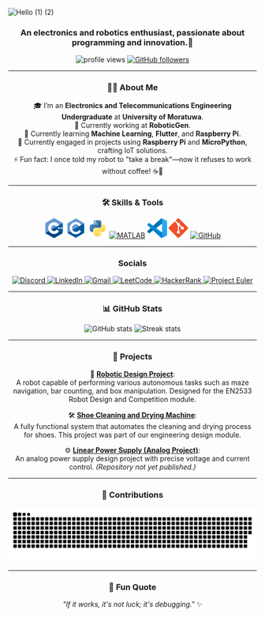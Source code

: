 
![Hello (1) (2)](https://github.com/user-attachments/assets/8add9ebb-be0d-402a-bba0-a6d00b7b340f)

<!-- fallback content if the SVG doesn't load -->
</object>
<h3 align="center">An electronics and robotics enthusiast, passionate about programming and innovation.🚀 </h3>

<p align="center">
  <img src="https://komarev.com/ghpvc/?username=sahas-eashan&label=Profile%20views&color=0e75b6&style=flat" alt="profile views" />
  <a href="https://github.com/sahas-eashan?tab=followers">
    <img src="https://img.shields.io/github/followers/sahas-eashan?label=Followers&style=social" alt="GitHub followers" />
  </a>
</p>
<p align="center">
  
<div align="center">
  
---

### 👨‍💻 About Me

🎓 I’m an **Electronics and Telecommunications Engineering Undergraduate** at **University of Moratuwa**.  
🤖 Currently working at **RoboticGen**.  
🌱 Currently learning **Machine Learning**, **Flutter**, and **Raspberry Pi**.  
🔭 Currently engaged in projects using **Raspberry Pi** and **MicroPython**, crafting IoT solutions.  
⚡ Fun fact: I once told my robot to "take a break"—now it refuses to work without coffee! ☕🤖

---

### 🛠️ Skills & Tools

<p>
  <a href="https://cplusplus.com/" target="_blank"><img src="https://raw.githubusercontent.com/devicons/devicon/master/icons/cplusplus/cplusplus-original.svg" alt="C++" width="40" height="40"/></a>
  <a href="https://en.wikipedia.org/wiki/C_(programming_language)" target="_blank"><img src="https://raw.githubusercontent.com/devicons/devicon/master/icons/c/c-original.svg" alt="C" width="40" height="40"/></a>
  <a href="https://www.python.org/" target="_blank"><img src="https://raw.githubusercontent.com/devicons/devicon/master/icons/python/python-original.svg" alt="Python" width="40" height="40"/></a>
  <a href="https://www.mathworks.com/products/matlab.html" target="_blank"><img src="https://upload.wikimedia.org/wikipedia/commons/2/21/Matlab_Logo.png" alt="MATLAB" width="40" height="40"/></a>
  <a href="https://code.visualstudio.com/" target="_blank"><img src="https://raw.githubusercontent.com/devicons/devicon/master/icons/vscode/vscode-original.svg" alt="VS Code" width="40" height="40"/></a>
  <a href="https://git-scm.com/" target="_blank"><img src="https://raw.githubusercontent.com/devicons/devicon/master/icons/git/git-original.svg" alt="Git" width="40" height="40"/></a>
  <a href="https://github.com/" target="_blank"><img src="https://github.githubassets.com/images/modules/logos_page/GitHub-Mark.png" alt="GitHub" width="40" height="40"/></a>

</p>

---

### Socials

<p>
  <!-- Discord -->
  <a href="https://discord.com/invite/cRbrttDn" target="_blank">
    <img
      src="https://cdn.jsdelivr.net/gh/devicons/devicon/icons/discord/discord-original.svg"
      alt="Discord"
      width="40"
      height="40"
    />
  </a>
  <!-- LinkedIn -->
  <a href="https://linkedin.com/in/sahas-eashan-55b35b29a" target="_blank">
    <img
      src="https://cdn.jsdelivr.net/gh/devicons/devicon/icons/linkedin/linkedin-original.svg"
      alt="LinkedIn"
      width="40"
      height="40"
    />
  </a>
  <!-- Gmail -->
  <a href="mailto:sahaseashangalle@gmail.com" target="_blank">
    <img
      src="https://www.svgrepo.com/show/281786/google-gmail.svg"
      alt="Gmail"
      width="40"
      height="40"
    />
  </a>
  <!-- LeetCode -->
  <a href="https://leetcode.com/your-profile-link" target="_blank">
    <img
      src="https://cdn.jsdelivr.net/gh/devicons/devicon/icons/leetcode/leetcode-original.svg"
      alt="LeetCode"
      width="40"
      height="40"
    />
  </a>
  <!-- HackerRank -->
  <a href="https://www.hackerrank.com/your-profile-link" target="_blank">
    <img
      src="https://cdn.jsdelivr.net/gh/devicons/devicon/icons/hackerrank/hackerrank-original.svg"
      alt="HackerRank"
      width="40"
      height="40"
    />
  </a>
  <!-- Project Euler -->
  <a href="https://projecteuler.net/profile/your-profile-link" target="_blank">
    <!-- Using Project Euler’s favicon as a small icon -->
    <img
      src="https://projecteuler.net/favicon-32x32.png"
      alt="Project Euler"
      width="40"
      height="40"
    />
  </a>
</p>

</p>

---


### 📊 GitHub Stats

</div>

<p align="center">
  <img src="https://github-readme-stats.vercel.app/api?username=sahas-eashan&show_icons=true&theme=radical" alt="GitHub stats" />
  <img src="https://github-readme-streak-stats.herokuapp.com/?user=sahas-eashan&theme=radical" alt="Streak stats" />
</p>

---
  
<div align="center">
  
### 🚀 Projects

🤖 [**Robotic Design Project**](https://github.com/sahas-eashan/Robotic-Design-Project):  
A robot capable of performing various autonomous tasks such as maze navigation, bar counting, and box manipulation. Designed for the EN2533 Robot Design and Competition module.

🛠️ [**Shoe Cleaning and Drying Machine**](https://github.com/sahas-eashan/Shoe-Cleaning-and-Drying-Machine--Engineering_Design_Project):  
A fully functional system that automates the cleaning and drying process for shoes. This project was part of our engineering design module.

⚙️ [**Linear Power Supply (Analog Project)**](#):  
An analog power supply design project with precise voltage and current control. *(Repository not yet published.)*


---


### 🐍 Contributions

<picture>
  <source media="(prefers-color-scheme: dark)" srcset="https://raw.githubusercontent.com/sahas-eashan/sahas-eashan/output/github-snake-dark.svg" />
  <img alt="github-snake" src="https://raw.githubusercontent.com/sahas-eashan/sahas-eashan/output/github-snake.svg" />
</picture>


---


### 🐾 Fun Quote

_"If it works, it's not luck; it's debugging."_ ✨

</div>

